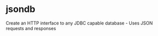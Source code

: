 jsondb
======

Create an HTTP interface to any JDBC capable database - Uses JSON requests and responses
